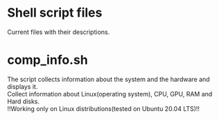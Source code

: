 # Shell script files
Current files with their descriptions.
# comp_info.sh 
The script collects information about the system and the hardware and displays it. \
Collect information about Linux(operating system), CPU, GPU, RAM and Hard disks. \
!!Working only on Linux distributions(tested on Ubuntu 20.04 LTS)!!
